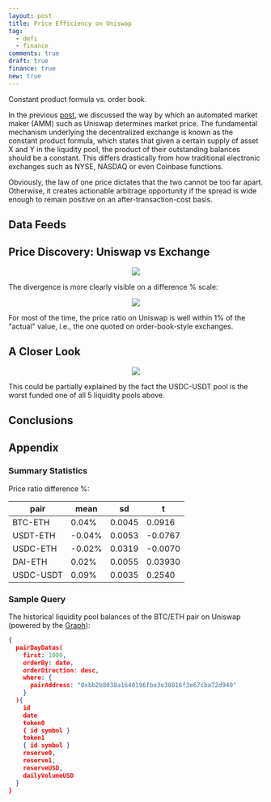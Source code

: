 ```yaml
---
layout: post
title: Price Efficiency on Uniswap
tag:
  - defi
  - finance
comments: true
draft: true
finance: true
new: true
---
```

Constant product formula vs. order book.

In the previous [post](/Dynamics-of-Liquidity-Pool-Returns-A-Uniswap-Example/), we discussed the way by which an automated market maker (AMM) such as Uniswap determines market price. The fundamental mechanism underlying the decentralized exchange is known as the constant product formula, which states that given a certain supply of asset X and Y in the liqudity pool, the product of their outstanding balances should be a constant. This differs drastically from how traditional electronic exchanges such as NYSE, NASDAQ or even Coinbase functions.

Obviously, the law of one price dictates that the two cannot be too far apart. Otherwise, it creates actionable arbitrage opportunity if the spread is wide enough to remain positive on an after-transaction-cost basis.

## Data Feeds

## Price Discovery: Uniswap vs Exchange

<div align="center">
  <img src="https://shawenyao.github.io/R/output/uniswap_vs_exchange/plot1_uniswap_vs_exchange.png" />
</div>

The divergence is more clearly visible on a difference % scale:

<div align="center">
  <img src="https://shawenyao.github.io/R/output/uniswap_vs_exchange/plot2_uniswap_vs_exchange_diff.png" />
</div>

For most of the time, the price ratio on Uniswap is well within 1% of the "actual" value, i.e., the one quoted on order-book-style exchanges.

## A Closer Look

<div align="center">
  <img src="https://shawenyao.github.io/R/output/uniswap_vs_exchange/plot3_uniswap_vs_exchange_distribution.png" />
</div>

This could be partially explained by the fact the USDC-USDT pool is the worst funded one of all 5 liquidity pools above.


## Conclusions

## Appendix

### Summary Statistics

Price ratio difference %:

| pair | mean | sd | t |
|---|---|---|---|
| BTC-ETH | 0.04% | 0.0045 | 0.0916 |
| USDT-ETH | -0.04% | 0.0053 | -0.0767 |
| USDC-ETH | -0.02% | 0.0319 | -0.0070 |
| DAI-ETH | 0.02% | 0.0055 | 0.03930 |
| USDC-USDT | 0.09% | 0.0035 | 0.2540 |

### Sample Query

The historical liquidity pool balances of the BTC/ETH pair on Uniswap (powered by the [Graph](https://thegraph.com/explorer/subgraph/uniswap/uniswap-v2)):

```json
{
  pairDayDatas(
    first: 1000,
    orderBy: date, 
    orderDirection: desc, 
    where: { 
      pairAddress: "0xbb2b8038a1640196fbe3e38816f3e67cba72d940"
    }
  ){
    id 
    date 
    token0
    { id symbol } 
    token1
    { id symbol } 
    reserve0,
    reserve1,
    reserveUSD,
    dailyVolumeUSD
  } 
}
```

